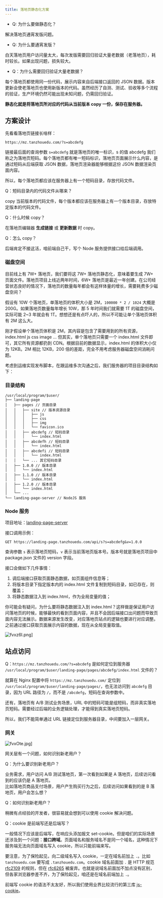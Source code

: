 ```yaml
---
title: 落地页静态化方案
---
```


- Q: 为什么要做静态化？

解决落地页通宵发版问题。

- Q: 为什么要通宵发版？

白天落地页用户访问量太大，每次发版需要回归验证大量老数据（老落地页），耗时较长。如果出现问题，损失较大。

- Q：为什么需要回归验证大量老数据？

每个落地页都使用同一份代码，展示内容来自后端接口返回的 JSON 数据。版本更新会使老落地页也使用新版本的代码。虽然经历了自测、测试、验收等多个流程的验证，生产环境仍然可能出现未知问题，仍需回归验证。

**静态化就是将落地页所对应的代码从当前版本 copy 一份，保存在服务器。**

## 方案设计

先看看落地页链接长啥样：

```
https://mz.tanzhouedu.com/?s=abcdefg
```

链接最后面的查询参数 `s=abcdefg` 就是落地页的唯一标识，s 的值 abcdefg 我们称之为落地页短码。每个落地页都有唯一短码标识，落地页页面展示什么内容，是通过短码从后端获取 JSON 数据，落地页渲染器能够根据这份 JSON 数据渲染页面内容。

所以，每个落地页都应该在服务器上有一个短码目录，存放代码文件。

Q：短码目录内的代码文件从哪来？

copy 当前版本的代码文件，每个版本都应该在服务器上有一个版本目录，存放特定版本的代码文件。

Q：什么时候 copy？

在落地页编辑器 **生成链接** 或 **更新数据** 时 copy。

Q：怎么 copy？

后端肯定不接这活，咱前端自己干，写个 Node 服务提供接口给后端调用。

### 磁盘空间

目前线上有 7W+ 落地页，我们要将这 7W+ 落地页静态化，意味着要生成 7W+ 页面文件。落地页项目上线近两年时间，6W+ 落地页是最近一年创建。在公司经营状态良好的情况下，落地页的数量每年都会有这样体量的增长，需要耗费多少磁盘空间？

假设有 10W 个落地页，单落地页的体积大小是 2M，`100000 * 2 / 1024` 大概是 200G。如果落地页数量每年增长 10W，那 5 年时间我们就需要 1T 的磁盘空间，实际可能 2~3 年就会有 1T。想想还是有点吓人的，所以不可能让单个落地页体积有 2M 这么大。

刚才假设单个落地页体积是 2M，其内容是包含了需要用到的所有资源，index.html js css image ... 但其实，单个落地页只需要一个 index.html 文件即可，其它所有资源都扔到 CDN。根据目前的数据显示，index.html 的体积大小仅为 12KB。2M 相比 12KB，200 倍的差距，完全不用考虑服务器磁盘空间消耗问题。

考虑到运维实现发布脚本，在跟运维多次沟通之后，我们服务器的项目目录结构如下：

### 目录结构

```
/usr/local/program/$user/
├── landing-page
│   ├── pages // 页面目录
│   │   ├── site // 版本资源目录
│   │   │   ├── js
│   │   │   ├── css
│   │   │   ├── img
│   │   │   └── favicon.ico
│   │   ├── abcdefg // 短码目录
│   │   │   └── index.html
│   │   ├── abcdefh // 短码目录
│   │   │   └── index.html
│   │   ├── abcdefi // 短码目录
│   │   │   └── index.html
│   │   └── ... 其它短码目录
│   ├── 1.0.0 // 版本目录
│   │   └── index.html
│   ├── 1.1.0 // 版本目录
│   │   └── index.html
│   ├── 1.2.0 // 版本目录
│   │   └── index.html
│   └── ...
└── landing-page-server // NodeJS 服务
```

### Node 服务

项目地址：[landing-page-server](http://git.tanzk.cn/front-end/beidou/yinhe/landing-page-server)

接口调用示例：

```
GET https://landing-page.tanzhouedu.com/api/s?s=abcdefg&v=1.0.0
```

查询参数 `s` 表示落地页短码，`v` 表示当前落地页版本号。版本号就是落地页项目中 package.json 文件的 version 字段。

接口会做如下几件事情：

1. 调后端接口获取页面静态数据，如页面组件信息等；
2. 将版本目录下指定版本内的 index.html 文件复制到短码目录，如已存在，则覆盖；
3. 将静态数据注入到 index.html，作为全局变量的值；

你可能会有疑问，为什么要将静态数据注入到 index.html？这样做是保证用户访问落地页的时候，能够最快的看到页面内容，并且不会因后端接口出问题而导致页面内容无法展示。数据来源发生改变，对应落地页站点的逻辑也要进行对应调整。之前通过接口获取页面展示内容的数据，现在从全局变量取值。

![fvxz6I.png](https://z3.ax1x.com/2021/08/21/fvxz6I.png)]

## 站点访问

Q：`https://mz.tanzhouedu.com/?s=abcdefg` 是如何定位到服务器 `/usr/local/program/$user/landing-page/pages/abcdefg/index.html` 文件的？

就算在 Nginx 配置中将 `https://mz.tanzhouedu.com/` 定位到 `/usr/local/program/$user/landing-page/pages/`，也无法访问到 `abcdefg` 目录，因为 URL 路径为 `/`，而不是 `/abcdefg`，短码在查询参数中。

还有，落地页有 A/B 测试业务场景，URL 中的短码可能是组短码，而非真实落地页短码。需要经过后端的业务逻辑处理，才能得到真实落地页短码。

所以，我们不能简单通过 URL 链接定位到服务器目录，中间要加入一层网关。

### 网关

![fvxOte.jpg](https://z3.ax1x.com/2021/08/21/fvxOte.jpg)]

网关层有一个问题，如何识别新老用户？

Q：为什么要识别新老用户？

业务需求，用户访问 A/B 测试落地页，第一次看到如果是 A 落地页，后续访问看到的应该仍是 A 落地页。  
比如落地页商品支付场景，用户产生购买行为之后，后续访问如果看到的是 B 落地页，用户会怎么想？

Q：如何识别新老用户？

稍微有点经验的开发者，很容易就会想到可以使用 cookie 解决问题。

Q：cookie 是前端写还是后端写？

一般情况下应该是后端写，在响应头添加报文 set-cookie。但是咱们的实际场景还涉及到一个问题：**接口跨域**。页面域名和服务域名不是同一个域名，这种情况下服务端无法向页面域名写入 cookie，所以只能前端来写。

要注意，为了保险起见，向二级域名写入 cookie，一定在域名前加上 `.`。比如 `tanzhouedu.com` 要写成 `.tanzhouedu.com`。cookie 域名前面加 `.` 是 HTTP 规范 [rfc2109](https://datatracker.ietf.org/doc/html/rfc2109) 的规则，但在 [rfc6265](https://datatracker.ietf.org/doc/html/rfc6265) 被废弃。也就是说域名前面加不加点没有区别，但各家浏览器参差不齐，为了保险起见，咱还是在域名前端加上 `.`。

前端写 cookie 的语法不太友好，所以我们使用业界比较流行的第三库 [js-cookie](https://github.com/js-cookie/js-cookie)。
